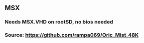 ## MSX

### Needs MSX.VHD on rootSD, no bios needed

### Source:  https://github.com/rampa069/Oric_Mist_48K
